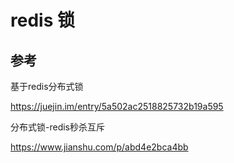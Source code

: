 # redis 锁



## 参考

基于redis分布式锁

https://juejin.im/entry/5a502ac2518825732b19a595

分布式锁-redis秒杀互斥

https://www.jianshu.com/p/abd4e2bca4bb